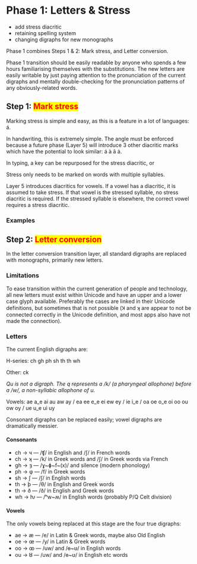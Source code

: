 # Phase 1: Letters & Stress

* add stress diacritic
* retaining spelling system
* changing digraphs for new monographs



Phase 1 combines Steps 1 & 2: Mark stress, and Letter conversion.&#x20;

Phase 1 transition should be easily readable by anyone who spends a few hours familiarising themselves with the substitutions. The new letters are easily writable by just paying attention to the pronunciation of the current digraphs and mentally double-checking for the pronunciation patterns of any obviously-related words.

## Step 1: <mark style="color:red;">Mark stress</mark>

Marking stress is simple and easy, as this is a feature in a lot of languages: á.

In handwriting, this is extremely simple. The angle must be enforced because a future phase (Layer 5) will introduce 3 other diacritic marks which have the potential to look similar: á à ā ȧ.

In typing, a key can be repurposed for the stress diacritic, or&#x20;

Stress only needs to be marked on words with multiple syllables.&#x20;

Layer 5 introduces diacritics for vowels. If a vowel has a diacritic, it is assumed to take stress. If that vowel is the stressed syllable, no stress diacritic is required. If the stressed syllable is elsewhere, the correct vowel requires a stress diacritic.

### Examples



## Step 2: <mark style="color:red;">Letter conversion</mark>

In the letter conversion transition layer, all standard digraphs are replaced with monographs, primarily new letters.&#x20;

### **Limitations**

To ease transition within the current generation of people and technology, all new letters must exist within Unicode and have an upper and a lower case glyph available. Preferably the cases are linked in their Unicode definitions, but sometimes that is not possible (Ʞ and ʞ are appear to not be connected correctly in the Unicode definition, and most apps also have not made the connection).

### Letters

The current English digraphs are:&#x20;

H-series: ch gh ph sh th th wh

Other: ck

_Qu is not a digraph. The q represents a /k/ (a pharyngeal allophone) before a /w/, a non-syllabic allophone of u._&#x20;

Vowels: ae a\_e ai au aw ay / ea ee e\_e ei ew ey / ie i\_e / oa oe o\_e oi oo ou ow oy / ue u\_e ui uy

Consonant digraphs can be replaced easily; vowel digraphs are dramatically messier.

#### Consonants

* ch → ч   —   /ʧ/ in English and /ʃ/ in French words
* ch → ʞ   —   /k/ in Greek words and /ʃ/ in Greek words via French
* gh → ȝ   —   /ɣ\~ɸ\~f\~(x)/ and silence (modern phonology)
* ph → φ  —   /f/ in Greek words
* sh → ʃ    —   /ʃ/ in English words
* th → þ   —   /θ/ in English and Greek words
* th → ð   —   /ð/ in English and Greek words
* wh → ƕ —   /ʰw\~ʍ/ in English words (probably P/Q Celt division)

#### Vowels

The only vowels being replaced at this stage are the four true digraphs:

* ae → æ   —   /e/ in Latin & Greek words, maybe also Old English
* oe → œ   —   /y/ in Latin & Greek words
* oo → ꝏ  —   /uw/ and /ɵ\~ʊ/ in English words
* ou → ȣ    —   /uw/ and /ɵ\~ʊ/ in English etc words
